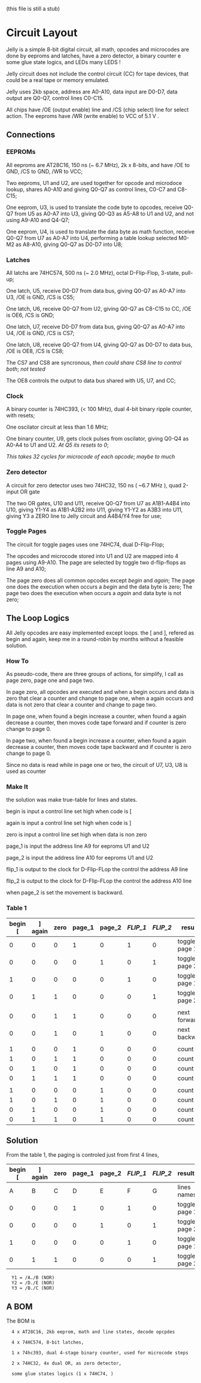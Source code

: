 (this file is still a stub)

# Circuit Layout

Jelly is a simple 8-bit digital circuit, all math, opcodes and microcodes are done by eeproms and latches, have a zero detector, a binary counter e some glue state logics, and LEDs many LEDS ! 

Jelly circuit does not include the control circuit (CC) for tape devices, that could be a real tape or memory emulated.

Jelly uses 2kb space, address are A0-A10, data input are D0-D7, data output are Q0-Q7, control lines C0-C15. 

All chips have /OE (output enable) line and /CS (chip select) line for select action. The eeproms have /WR (write enable) to VCC of 5.1 V .

## Connections

### EEPROMs

All eeproms are AT28C16, 150 ns (~ 6.7 MHz), 2k x 8-bits, and have /OE to GND, /CS to GND, /WR to VCC;

Two eeproms, U1 and U2, are used together for opcode and microdoce lookup, shares A0-A10 and giving Q0-Q7 as control lines, C0-C7 and C8-C15;

One eeprom, U3, is used to translate the code byte to opcodes, receive Q0-Q7 from U5 as A0-A7 into U3, giving Q0-Q3 as A5-A8 to U1 and U2, and not using A9-A10 and Q4-Q7;

One eeprom, U4, is used to translate the data byte as math function, receive Q0-Q7 from U7 as A0-A7 into U4, performing a table lookup selected M0-M2 as A8-A10, giving Q0-Q7 as D0-D7 into U8;

### Latches

All latchs are 74HC574, 500 ns (~ 2.0 MHz), octal D-Flip-Flop, 3-state, pull-up;

One latch, U5, receive D0-D7 from data bus, giving Q0-Q7 as A0-A7 into U3, /OE is GND, /CS is CS5;

One latch, U6, receive Q0-Q7 from U2, giving Q0-Q7 as C8-C15 to CC, /OE is OE6, /CS is GND;

One latch, U7, receive D0-D7 from data bus, giving Q0-Q7 as A0-A7 into U4, /OE is GND, /CS is CS7;

One latch, U8, receive Q0-Q7 from U4, giving Q0-Q7 as D0-D7 to data bus, /OE is OE8, /CS is CS8;

The CS7 and CS8 are syncronous, _then could share CS8 line to control both_; *not tested*

The OE8 controls the output to data bus shared with U5, U7, and CC;

### Clock 

A binary counter is 74HC393, (< 100 MHz), dual 4-bit binary ripple counter, with resets;

One oscilator circuit at less than 1.6 MHz; 

One binary counter, U9, gets clock pulses from oscilator, giving Q0-Q4 as A0-A4 to U1 and U2. _At Q5 its resets to 0_;

_This takes 32 cycles for microcode of each opcode_; *maybe to much*

### Zero detector

A circuit for zero detector uses two 74HC32, 150 ns ( ~6.7 MHz ), quad 2-input OR gate

The two OR gates, U10 and U11, receive Q0-Q7 from U7 as A1B1-A4B4 into U10, giving Y1-Y4 as A1B1-A2B2 into U11, giving Y1-Y2 as A3B3 into U11, giving Y3 a ZERO line to Jelly circuit and A4B4/Y4 free for use;

### Toggle Pages

The circuit for toggle pages uses one 74HC74, dual D-Flip-Flop;

The opcodes and microcode stored into U1 and U2 are mapped into 4 pages using A9-A10. The page are selected by toggle two d-flip-flops as line A9 and A10;

The page zero does all common opcodes except _begin_ and _again_; The page one does the execution when occurs a _begin_ and the data byte is zero; The page two does the execution when occurs a _again_ and data byte is not zero;


## The Loop Logics


All Jelly opcodes are easy implemented except loops. the [ and ],  refered  as begin and again, keep me in a round-robin by months without a feasible solution.

### How To

As  pseudo-code, there are three groups of actions, for simplify, I call as page zero, page one and page two.

In page zero, all opcodes are executed and when a begin occurs and data is zero that clear a counter and change to page one, when a again occurs and data is not zero that clear  a counter and change to page two.

In page one, when found a begin increase a counter, when found a again decrease a counter,  then moves code tape forward and if counter is zero change to page 0.

In page two, when found a begin increase a counter, when found a again decrease a counter, then moves code tape backward and if counter is zero change to page 0.

Since no data is read while in page one or two, the circuit of U7, U3, U8 is used as counter

### Make It

the solution was make  true-table for lines and states.

begin is input a control line set high when code is [

again is input a control line set high when code is ]

zero is input a control line set high when data is non zero

page_1 is input the address line A9 for eeproms U1 and U2

page_2 is input the address line A10 for eeproms U1 and U2

flip_1 is output to the clock for D-Flip-FLop the control the address A9 line

flip_2 is output to the clock for D-Flip-FLop the control the address A10 line

when page_2 is set the movement is backward.

### Table 1

   | begin \[ | \] again | zero	| page_1 | page_2 | _FLIP_1_ | _FLIP_2_ | results |
   | --- | --- | --- | --- | --- | --- | --- | --- |
   | 0 | 0 | 0 | 1 | 0 | 1 | 0 | toggle page 1 |
   | 0 | 0 | 0 | 0 | 1 | 0 | 1 | toggle page 2 |
   | 1  | 0 | 0 | 0 | 0 | 1 | 0 | toggle page 1 |
   | 0 | 1 | 1 | 0 | 0 | 0 | 1 | toggle page 2 |
   |  |  |  |  |  |  |  |  |
   | 0 | 0 | 1 | 1 | 0 | 0 | 0 | next forward |
   | 0 | 0 | 1 | 0 | 1 | 0 | 0 | next backward |
   |  |  |  |  |  |  |  |  |
   | 1 | 0 | 0 | 1 | 0 | 0 | 0 | count + 1 |
   | 1 | 0 | 1 | 1 | 0 | 0 | 0 | count + 1 |
   | 0 | 1 | 0 | 1 | 0 | 0 | 0 | count - 1 |
   | 0 | 1 | 1 | 1 | 0 | 0 | 0 | count - 1 |
   |  |  |  |  |  |  |  |  |
   | 1 | 0 | 0 | 0 | 1 | 0 | 0 | count + 1 |
   | 1 | 0 | 1 | 0 | 1 | 0 | 0 | count + 1 |
   | 0 | 1 | 0 | 0 | 1 | 0 | 0 | count - 1 |
   | 0 | 1 | 1 | 0 | 1 | 0 | 0 | count - 1 |

## Solution

From the table 1, the paging is controled just from first 4 lines,

  
   | begin \[ | \] again | zero | page_1 | page_2 | _FLIP_1_ | _FLIP_2_ | results |
   | --- | --- | --- | --- | --- | --- | --- | --- |
   | A | B | C | D | E | F | G | lines names | 
   | 0 | 0 | 0 | 1 | 0 | 1 | 0 | toggle page 1 |
   | 0 | 0 | 0 | 0 | 1 | 0 | 1 | toggle page 2 |
   | 1 | 0 | 0 | 0 | 0 | 1 | 0 | toggle page 1 |
   | 0 | 1 | 1 | 0 | 0 | 0 | 1 | toggle page 2 |

      Y1 = /A./B (NOR) 
      Y2 = /D./E (NOR)
      Y3 = /B./C (NOR)
     

## A BOM    

The BOM is

      4 x AT28C16, 2kb eeprom, math and line states, decode opcpdes 

      4 x 74HC574, 8-bit latches, 
      
      1 x 74hc393, dual 4-stage binary counter, used for microcode steps 
      
      2 x 74HC32, 4x dual OR, as zero detector,
      
      some glue states logics (1 x 74HC74, )
